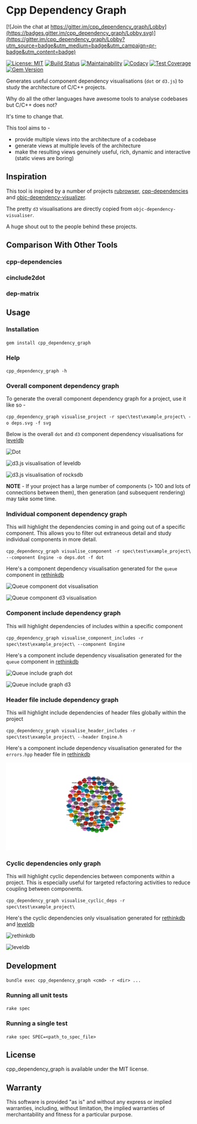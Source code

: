 # Cpp Dependency Graph

[![Join the chat at https://gitter.im/cpp_dependency_graph/Lobby](https://badges.gitter.im/cpp_dependency_graph/Lobby.svg)](https://gitter.im/cpp_dependency_graph/Lobby?utm_source=badge&utm_medium=badge&utm_campaign=pr-badge&utm_content=badge)

[![License: MIT](https://img.shields.io/badge/License-MIT-yellow.svg)](https://opensource.org/licenses/MIT)
[![Build Status](https://travis-ci.org/shreyasbharath/cpp_dependency_graph.svg?branch=master)](https://travis-ci.org/shreyasbharath/cpp_dependency_graph)
[![Maintainability](https://api.codeclimate.com/v1/badges/2a07b587ca6fc8b1b3db/maintainability)](https://codeclimate.com/github/shreyasbharath/cpp_dependency_graph/maintainability)
[![Codacy](https://api.codacy.com/project/badge/Grade/9439dbb7fde44b5380401acba5325e62)](https://www.codacy.com/app/shreyasbharath/cpp_dependency_graph?utm_source=github.com&amp;utm_medium=referral&amp;utm_content=shreyasbharath/cpp_dependency_graph&amp;utm_campaign=Badge_Grade)
[![Test Coverage](https://api.codeclimate.com/v1/badges/2a07b587ca6fc8b1b3db/test_coverage)](https://codeclimate.com/github/shreyasbharath/cpp_dependency_graph/test_coverage)
[![Gem Version](https://badge.fury.io/rb/cpp_dependency_graph.svg)](https://badge.fury.io/rb/cpp_dependency_graph)

Generates useful component dependency visualisations (`dot` or `d3.js`) to study the architecture of C/C++ projects.

Why do all the other languages have awesome tools to analyse codebases but C/C++ does not?

It's time to change that.

This tool aims to -

- provide multiple views into the architecture of a codebase
- generate views at multiple levels of the architecture
- make the resulting views genuinely useful, rich, dynamic and interactive (static views are boring)

## Inspiration

This tool is inspired by a number of projects [rubrowser](http://www.emadelsaid.com/rubrowser/), [cpp-dependencies](https://github.com/tomtom-international/cpp-dependencies) and [objc-dependency-visualizer](https://github.com/PaulTaykalo/objc-dependency-visualizer).

The pretty `d3` visualisations are directly copied from `objc-dependency-visualiser`.

A huge shout out to the people behind these projects.

## Comparison With Other Tools

### cpp-dependencies

### cinclude2dot

### dep-matrix

## Usage

### Installation

`gem install cpp_dependency_graph`

### Help

`cpp_dependency_graph -h`

### Overall component dependency graph

To generate the overall component dependency graph for a project, use it like so -

`cpp_dependency_graph visualise_project -r spec\test\example_project\ -o deps.svg -f svg`

Below is the overall `dot` and `d3` component dependency visualisations for [leveldb](https://github.com/google/leveldb)

![Dot](docs/examples/leveldb_overall.svg)

![d3.js visualisation of leveldb](docs/examples/leveldb_overall_d3.svg)

![d3.js visualisation of rocksdb](docs/examples/rocksdb_overall_d3.svg)

**NOTE** - If your project has a large number of components (> 100 and lots of connections between them), then generation (and subsequent rendering) may take some time.

### Individual component dependency graph

This will highlight the dependencies coming in and going out of a specific component. This allows you to filter out extraneous detail and study individual components in more detail.

`cpp_dependency_graph visualise_component -r spec\test\example_project\ --component Engine -o deps.dot -f dot`

Here's a component dependency visualisation generated for the `queue` component in [rethinkdb](https://github.com/rethinkdb/rethinkdb)

![Queue component dot visualisation](docs/examples/rethinkdb_queue_component.svg)

![Queue component d3 visualisation](docs/examples/rethinkdb_queue_component_d3.svg)

### Component include dependency graph

This will highlight dependencies of includes within a specific component

`cpp_dependency_graph visualise_component_includes -r spec\test\example_project\ --component Engine`

Here's a component include dependency visualisation generated for the `queue` component in [rethinkdb](https://github.com/rethinkdb/rethinkdb)

![Queue include graph dot](docs/examples/rethinkdb_queue_include.svg)

![Queue include graph d3](docs/examples/rethinkdb_queue_include_d3.svg)

### Header file include dependency graph

This will highlight include dependencies of header files globally within the project

`cpp_dependency_graph visualise_header_includes -r spec\test\example_project\ --header Engine.h`

Here's a component include dependency visualisation generated for the `errors.hpp` header file in [rethinkdb](https://github.com/rethinkdb/rethinkdb)

![Errors.hpp include graph dot](docs/examples/rethinkdb_errors_header_include.svg)

### Cyclic dependencies only graph

This will highlight cyclic dependencies between components within a project. This is especially useful for targeted refactoring activities to reduce coupling between components.

`cpp_dependency_graph visualise_cyclic_deps -r spec\test\example_project\`

Here's the cyclic dependencies only visualisation generated for [rethinkdb](https://github.com/rethinkdb/rethinkdb) and [leveldb](https://github.com/google/leveldb)

![rethinkdb](docs/examples/rethinkdb_cyclic_deps.svg)

![leveldb](docs/examples/leveldb_cyclic_deps.svg)

## Development

`bundle exec cpp_dependency_graph <cmd> -r <dir> ...`

### Running all unit tests

`rake spec`

### Running a single test

`rake spec SPEC=<path_to_spec_file>`

## License

cpp_dependency_graph is available under the MIT license.

## Warranty

This software is provided "as is" and without any express or implied
warranties, including, without limitation, the implied warranties of
merchantability and fitness for a particular purpose.
